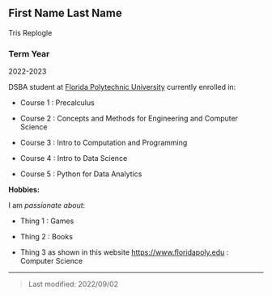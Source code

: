 ## First Name Last Name
Tris Replogle
### Term Year 
2022-2023

DSBA student at [Florida Polytechnic University](https://www.floridapoly.edu) currently enrolled in: 

- Course 1 : Precalculus 

- Course 2 : Concepts and Methods for Engineering and Computer Science

- Course 3 : Intro to Computation and Programming

- Course 4 : Intro to Data Science

- Course 5 : Python for Data Analytics

**Hobbies:**

I am _passionate about_: 

- Thing 1 : Games

- Thing 2 : Books

- Thing 3 as shown in this website <https://www.floridapoly.edu> : Computer Science

***

> Last modified: 2022/09/02
